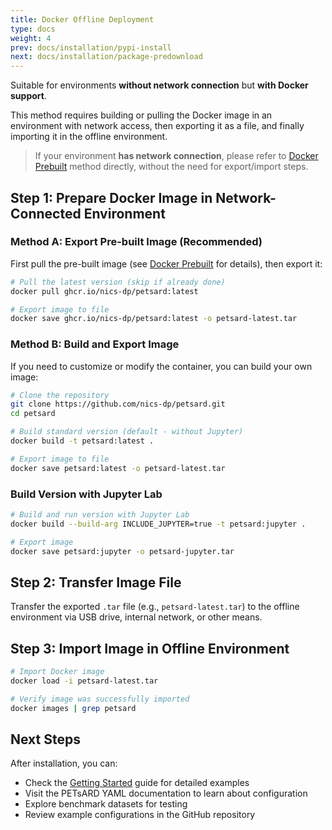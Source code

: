 ```yaml
---
title: Docker Offline Deployment
type: docs
weight: 4
prev: docs/installation/pypi-install
next: docs/installation/package-predownload
---
```


Suitable for environments **without network connection** but **with Docker support**.

This method requires building or pulling the Docker image in an environment with network access, then exporting it as a file, and finally importing it in the offline environment.

> If your environment **has network connection**, please refer to [Docker Prebuilt](../docker-prebuilt) method directly, without the need for export/import steps.

## Step 1: Prepare Docker Image in Network-Connected Environment

### Method A: Export Pre-built Image (Recommended)

First pull the pre-built image (see [Docker Prebuilt](../docker-prebuilt) for details), then export it:

```bash
# Pull the latest version (skip if already done)
docker pull ghcr.io/nics-dp/petsard:latest

# Export image to file
docker save ghcr.io/nics-dp/petsard:latest -o petsard-latest.tar
```

### Method B: Build and Export Image

If you need to customize or modify the container, you can build your own image:

```bash
# Clone the repository
git clone https://github.com/nics-dp/petsard.git
cd petsard

# Build standard version (default - without Jupyter)
docker build -t petsard:latest .

# Export image to file
docker save petsard:latest -o petsard-latest.tar
```

### Build Version with Jupyter Lab

```bash
# Build and run version with Jupyter Lab
docker build --build-arg INCLUDE_JUPYTER=true -t petsard:jupyter .

# Export image
docker save petsard:jupyter -o petsard-jupyter.tar
```

## Step 2: Transfer Image File

Transfer the exported `.tar` file (e.g., `petsard-latest.tar`) to the offline environment via USB drive, internal network, or other means.

## Step 3: Import Image in Offline Environment

```bash
# Import Docker image
docker load -i petsard-latest.tar

# Verify image was successfully imported
docker images | grep petsard
```

## Next Steps

After installation, you can:

* Check the [Getting Started](../getting-started) guide for detailed examples
* Visit the PETsARD YAML documentation to learn about configuration
* Explore benchmark datasets for testing
* Review example configurations in the GitHub repository